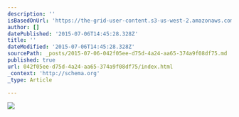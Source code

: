 ```yaml
---
description: ''
isBasedOnUrl: 'https://the-grid-user-content.s3-us-west-2.amazonaws.com/d2630d99-dfbe-4231-b29c-d927548c80f1.jpg'
author: []
datePublished: '2015-07-06T14:45:28.328Z'
title: ''
dateModified: '2015-07-06T14:45:28.328Z'
sourcePath: _posts/2015-07-06-042f05ee-d75d-4a24-aa65-374a9f08df75.md
published: true
url: 042f05ee-d75d-4a24-aa65-374a9f08df75/index.html
_context: 'http://schema.org'
_type: Article

---
```

![](https://the-grid-user-content.s3-us-west-2.amazonaws.com/d2630d99-dfbe-4231-b29c-d927548c80f1.jpg)